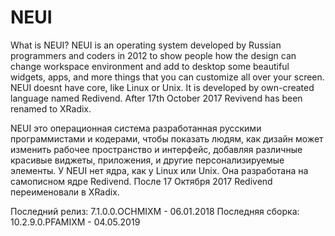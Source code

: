 # NEUI
What is NEUI?
NEUI is an operating system developed by Russian programmers and coders in 2012 to show people how the design
can change workspace environment and add to desktop some beautiful widgets, apps, and more things that you
can customize all over your screen. NEUI doesnt have core, like Linux or Unix. It is developed by
own-created language named Redivend. After 17th October 2017 Revivend has been renamed to XRadix.

NEUI это операционная система разработанная русскими программистами и кодерами, чтобы показать людям, как дизайн может изменить
рабочее пространство и интерфейс, добавляя различные красивые виджеты, приложения, и другие персонализируемые элементы. У NEUI нет
ядра, как у Linux или Unix. Она разработана на самописном ядре Redivend. После 17 Октября 2017 Redivend переименовали в XRadix.

Последний релиз: 7.1.0.0.OCHMIXM - 06.01.2018
Последняя сборка: 10.2.9.0.PFAMIXM - 04.05.2019
